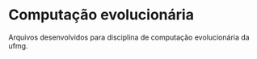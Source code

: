 # Computação evolucionária

Arquivos desenvolvidos para disciplina de computação evolucionária da ufmg.
